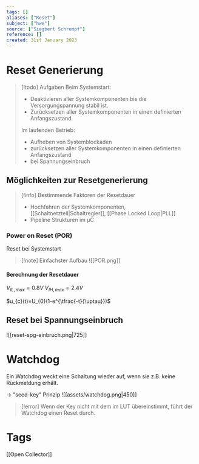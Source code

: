 ```yaml
---
tags: []
aliases: ["Reset"]
subject: ["hwe"]
source: ["Siegbert Schrempf"]
reference: []
created: 31st January 2023
---
```


# Reset Generierung

> [!todo] Aufgaben
> Beim Systemstart:
> - Deaktivieren aller Systemkomponenten bis die Versorgungspannung stabil ist.
> - Zurücksetzen aller Systemkomponenten in einen definierten Anfangszustand.
> 
> Im laufenden Betrieb:
> - Aufheben von Systemblockaden
> - zurücksetzen aller Systemkomponenten in einen definierten Anfangszustand
> - bei Spannungseinbruch

## Möglichkeiten zur Resetgenerierung

> [!info] Bestimmende Faktoren der Resetdauer
> - Hochfahren der Systemkomponenten, [[Schaltnetzteil|Schaltregler]], [[Phase Locked Loop|PLL]]
> - Pipeline Strukturen im µC

### Power on Reset (POR)
Reset bei Systemstart
> [!note] Einfachster Aufbau
> ![[POR.png]]


#### Berechnung der Resetdauer
$V_{IL,max}=0.8V$
$V_{IH,max}=2.4V$

$u_{c}(t)=U_{0}(1-e^{\tfrac{-t}{\uptau}})$

## Reset bei Spannungseinbruch

![[reset-spg-einbruch.png|725]]
# Watchdog
Ein Watchdog weckt eine Schaltung wieder auf, wenn sie z.B. keine Rückmeldung erhält.

$\rightarrow$ "seed-key" Prinzip
![[assets/watchdog.png|450]]
> [!error] Wenn der Key nicht mit dem im LUT übereinstimmt, führt der Watchdog einen Reset durch.

# Tags
[[Open Collector]]